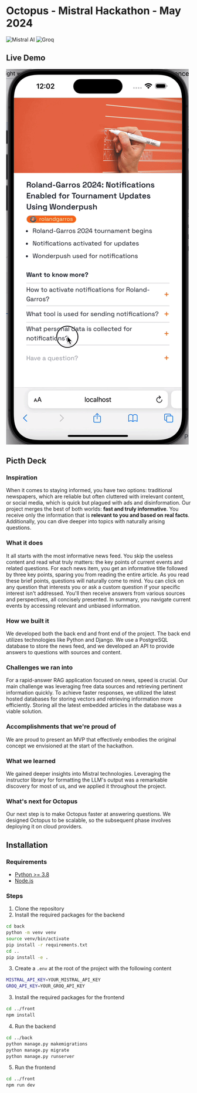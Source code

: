 # Octopus - Mistral Hackathon - May 2024

![Mistral AI](https://avatars.githubusercontent.com/u/132372032?s=200&v=4)
![Groq](https://m.iotone.com/files/vendor/groq635203cb3080c_1.jpg)

## Live Demo

![Live Octopus](https://github.com/blefo/Octopus/blob/main/live_demo.gif)

## Picth Deck

### Inspiration
When it comes to staying informed, you have two options: traditional newspapers, which are reliable but often cluttered with irrelevant content, or social media, which is quick but plagued with ads and disinformation. Our project merges the best of both worlds: **fast and truly informative**. You receive only the information that is **relevant to you and based on real facts**. Additionally, you can dive deeper into topics with naturally arising questions.

### What it does
It all starts with the most informative news feed. You skip the useless content and read what truly matters: the key points of current events and related questions. For each news item, you get an informative title followed by three key points, sparing you from reading the entire article. As you read these brief points, questions will naturally come to mind. You can click on any question that interests you or ask a custom question if your specific interest isn't addressed. You'll then receive answers from various sources and perspectives, all concisely presented. In summary, you navigate current events by accessing relevant and unbiased information.

### How we built it
We developed both the back end and front end of the project. The back end utilizes technologies like Python and Django. We use a PostgreSQL database to store the news feed, and we developed an API to provide answers to questions with sources and content.

### Challenges we ran into
For a rapid-answer RAG application focused on news, speed is crucial. Our main challenge was leveraging free data sources and retrieving pertinent information quickly. To achieve faster responses, we utilized the latest hosted databases for storing vectors and retrieving information more efficiently. Storing all the latest embedded articles in the database was a viable solution.

### Accomplishments that we're proud of
We are proud to present an MVP that effectively embodies the original concept we envisioned at the start of the hackathon.

### What we learned
We gained deeper insights into Mistral technologies. Leveraging the instructor library for formatting the LLM's output was a remarkable discovery for most of us, and we applied it throughout the project.

### What's next for Octopus
Our next step is to make Octopus faster at answering questions. We designed Octopus to be scalable, so the subsequent phase involves deploying it on cloud providers.

## Installation

### Requirements
- [Python >= 3.8](https://www.python.org/downloads/)
- [Node.js](https://nodejs.org/en/download/)

### Steps
1. Clone the repository
2. Install the required packages for the backend
```bash
cd back
python -m venv venv
source venv/bin/activate
pip install -r requirements.txt
cd ..
pip install -e .
```
3. Create a `.env` at the root of the project with the following content
```bash
MISTRAL_API_KEY=YOUR_MISTRAL_API_KEY
GROQ_API_KEY=YOUR_GROQ_API_KEY
```
3. Install the required packages for the frontend
```bash
cd ../front
npm install
```
4. Run the backend
```bash
cd ../back
python manage.py makemigrations
python manage.py migrate
python manage.py runserver
```
5. Run the frontend
```bash
cd ../front
npm run dev
```
